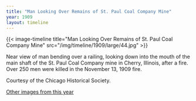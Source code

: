 ```yaml
---
title: "Man Looking Over Remains of St. Paul Coal Company Mine"
year: 1909
layout: timeline
---
```


{{< image-timeline title="Man Looking Over Remains of St. Paul Coal Company Mine" src="/img/timeline/1909/large/44.jpg" >}}


Near view of man bending over a railing, looking down into the mouth of the main shaft of the St. Paul Coal Company mine in Cherry, Illinois, after a fire. Over 250 men were killed in the November 13, 1909 fire. 

Courtesy of the Chicago Historical Society.

[Other images from this year](/historical/timeline/1909)
